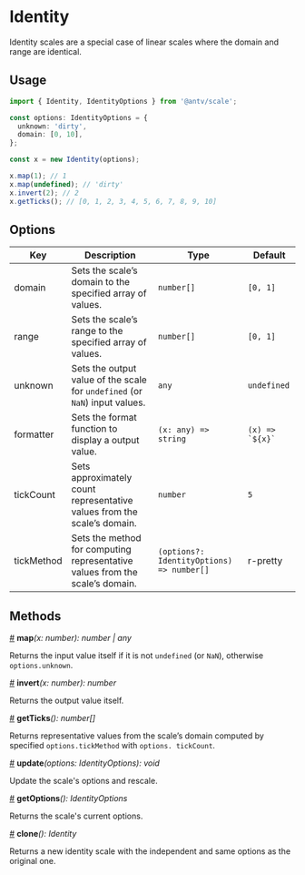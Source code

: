 # Identity

Identity scales are a special case of linear scales where the domain and range are identical.

## Usage

```ts
import { Identity, IdentityOptions } from '@antv/scale';

const options: IdentityOptions = {
  unknown: 'dirty',
  domain: [0, 10],
};

const x = new Identity(options);

x.map(1); // 1
x.map(undefined); // 'dirty'
x.invert(2); // 2
x.getTicks(); // [0, 1, 2, 3, 4, 5, 6, 7, 8, 9, 10]
```

## Options

| Key | Description | Type | Default|  
| ----| ----------- | -----| -------|
| domain | Sets the scale’s domain to the specified array of values. | `number[]` | `[0, 1]` |
| range | Sets the scale’s range to the specified array of values. | `number[]` | `[0, 1]` |
| unknown | Sets the output value of the scale for `undefined` (or `NaN`) input values. | `any` | `undefined` |
| formatter | Sets the format function to display a output value. | `(x: any) => string` | ```(x) => `${x}` ```|
| tickCount | Sets approximately count representative values from the scale’s domain. | `number` | `5` |
| tickMethod | Sets the method for computing representative values from the scale’s domain. | `(options?: IdentityOptions) => number[]` | r-pretty|

## Methods

<a name="identity_map" href="#identity_map">#</a> **map**<i>(x: number): number | any</i>

Returns the input value itself if it is not `undefined` (or `NaN`), otherwise `options.unknown`.

<a name="identity_invert" href="#identity_invert">#</a> **invert**<i>(x: number): number</i>

Returns the output value itself.

<a name="identity_getTicks" href="#identity_getTicks">#</a> **getTicks**<i>(): number[]</i>

Returns representative values from the scale’s domain computed by specified `options.tickMethod` with `options.
tickCount`.

<a name="identity_update" href="#identity_update">#</a> **update**<i>(options: IdentityOptions): void</i>

Update the scale's options and rescale.

<a name="identity_getOptions" href="#identity_getOptions">#</a> **getOptions**<i>(): IdentityOptions</i>

Returns the scale's current options.

<a name="identity_clone" href="#identity_clone">#</a> **clone**<i>(): Identity</i>

Returns a new identity scale with the independent and same options as the original one.
